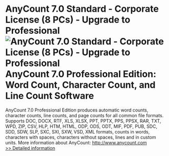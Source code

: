 # AnyCount 7.0 Standard - Corporate License (8 PCs) - Upgrade to Professional<br />![AnyCount 7.0 Standard - Corporate License (8 PCs) - Upgrade to Professional](https://mycommerce.akamaized.net/api/pimages/P300325371/BIG/300325371.GIF)<br />AnyCount 7.0 Professional Edition: Word Count, Character Count, and Line Count Software
AnyCount 7.0 Professional Edition produces automatic word counts, character counts, line counts, and page counts for all common file formats. Supports DOC, DOCX, RTF, XLS, XLSX, PPT, PPTX, PPS, PPSX, RAR, TXT, WPD, ZIP, CSV, HLP, HTM, HTML, ODP, ODS, ODT, MIF, PDF, PUB, SDC, SDD, SDW, SLP, SXC, SXI, SXW, VSD, XML formats, counts in words, characters with spaces, characters without spaces, lines and in custom units.
More information about AnyCount: http://www.anycount.com<br />[>> Detailed information](https://secure.shareit.com/shareit/product.html?productid=300325371&affiliateid=200057808)